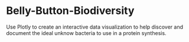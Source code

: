 # Belly-Button-Biodiversity
Use Plotly to create an interactive data visualization to help discover and document the ideal unknow bacteria to use in a protein synthesis.
